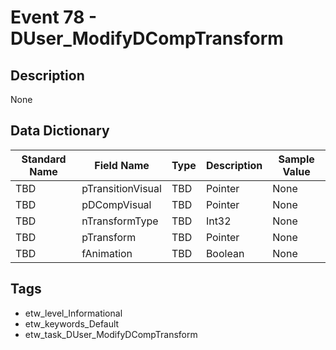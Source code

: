 # Event 78 - DUser_ModifyDCompTransform

## Description
None

## Data Dictionary
|Standard Name|Field Name|Type|Description|Sample Value|
|---|---|---|---|---|
|TBD|pTransitionVisual|TBD|Pointer|None|None|
|TBD|pDCompVisual|TBD|Pointer|None|None|
|TBD|nTransformType|TBD|Int32|None|None|
|TBD|pTransform|TBD|Pointer|None|None|
|TBD|fAnimation|TBD|Boolean|None|None|

## Tags
* etw_level_Informational
* etw_keywords_Default
* etw_task_DUser_ModifyDCompTransform